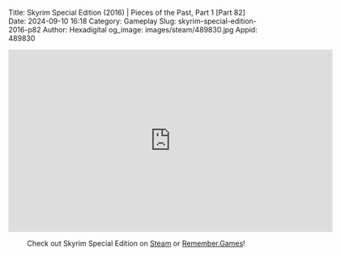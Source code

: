 Title: Skyrim Special Edition (2016) | Pieces of the Past, Part 1 [Part 82]
Date: 2024-09-10 16:18
Category: Gameplay
Slug: skyrim-special-edition-2016-p82
Author: Hexadigital
og_image: images/steam/489830.jpg
Appid: 489830

<center><iframe src="https://www.youtube.com/embed/Zde1XgwApaQ?feature=oembed" allow="accelerometer; autoplay; encrypted-media; gyroscope; picture-in-picture" width="640" height="360" frameborder="0"></iframe>

Check out Skyrim Special Edition on [Steam](https://store.steampowered.com/app/489830/?curator_clanid=34633900) or [Remember.Games](https://remember.games/game/164/the-elder-scrolls-v-skyrim-special-edition/)!</center>